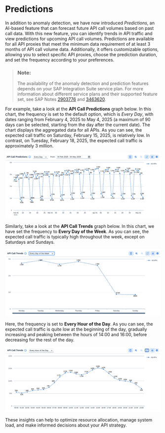 <!-- loio823bcd7727944ba9b09b659988d394f2 -->

# Predictions

In addition to anomaly detection, we have now introduced *Predictions*, an AI-based feature that can forecast future API call volumes based on past call data. With this new feature, you can identify trends in API traffic and view predictions for upcoming API call volumes. Predictions are available for all API proxies that meet the minimum data requirement of at least 3 months of API call volume data. Additionally, it offers customizable options, allowing you to select specific API proxies, choose the prediction duration, and set the frequency according to your preferences.

> ### Note:  
> The availability of the anomaly detection and prediction features depends on your SAP Integration Suite service plan. For more information about different service plans and their supported feature set, see SAP Notes [2903776](https://me.sap.com/notes/2903776) and [3463620](https://me.sap.com/notes/3463620).

For example, take a look at the **API Call Predictions** graph below. In this chart, the frequency is set to the default option, which is *Every Day*, with dates ranging from February 4, 2025 to May 4, 2025 \(a maximum of 90 days can be selected, starting from the day after the current date\). The chart displays the aggregated data for all APIs. As you can see, the expected call traffic on Saturday, February 15, 2025, is relatively low. In contrast, on Tuesday, February 18, 2025, the expected call traffic is approximately 3 million.

![](images/PredictionGraphEveryDayExample_6c3c978.png)

Similarly, take a look at the **API Call Trends** graph below. In this chart, we have set the frequency to **Every Day of the Week**. As you can see, the expected call traffic is typically high throughout the week, except on Saturdays and Sundays.

![](images/TrendsGraphDayWiseExample_24716fc.png)

Here, the frequency is set to **Every Hour of the Day**. As you can see, the expected call traffic is quite low at the beginning of the day, gradually increasing and peaking between the hours of 14:00 and 16:00, before decreasing for the rest of the day.

![](images/TrendsGraphHourExample_ff8fc08.png)

These insights can help to optimize resource allocation, manage system load, and make informed decisions about your API strategy.

